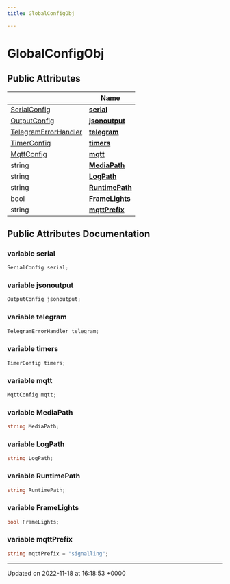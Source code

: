 ```yaml
---
title: GlobalConfigObj

---
```


# GlobalConfigObj





## Public Attributes

|                | Name           |
| -------------- | -------------- |
| [SerialConfig](/SignallingSystem-doc/mainsystem/Classes/classSerialConfig/) | **[serial](/SignallingSystem-doc/mainsystem/Classes/classGlobalConfigObj/#variable-serial)**  |
| [OutputConfig](/SignallingSystem-doc/mainsystem/Classes/classOutputConfig/) | **[jsonoutput](/SignallingSystem-doc/mainsystem/Classes/classGlobalConfigObj/#variable-jsonoutput)**  |
| [TelegramErrorHandler](/SignallingSystem-doc/mainsystem/Classes/classTelegramErrorHandler/) | **[telegram](/SignallingSystem-doc/mainsystem/Classes/classGlobalConfigObj/#variable-telegram)**  |
| [TimerConfig](/SignallingSystem-doc/mainsystem/Classes/classTimerConfig/) | **[timers](/SignallingSystem-doc/mainsystem/Classes/classGlobalConfigObj/#variable-timers)**  |
| [MqttConfig](/SignallingSystem-doc/mainsystem/Classes/classMqttConfig/) | **[mqtt](/SignallingSystem-doc/mainsystem/Classes/classGlobalConfigObj/#variable-mqtt)**  |
| string | **[MediaPath](/SignallingSystem-doc/mainsystem/Classes/classGlobalConfigObj/#variable-mediapath)**  |
| string | **[LogPath](/SignallingSystem-doc/mainsystem/Classes/classGlobalConfigObj/#variable-logpath)**  |
| string | **[RuntimePath](/SignallingSystem-doc/mainsystem/Classes/classGlobalConfigObj/#variable-runtimepath)**  |
| bool | **[FrameLights](/SignallingSystem-doc/mainsystem/Classes/classGlobalConfigObj/#variable-framelights)**  |
| string | **[mqttPrefix](/SignallingSystem-doc/mainsystem/Classes/classGlobalConfigObj/#variable-mqttprefix)**  |

## Public Attributes Documentation

### variable serial

```csharp
SerialConfig serial;
```


### variable jsonoutput

```csharp
OutputConfig jsonoutput;
```


### variable telegram

```csharp
TelegramErrorHandler telegram;
```


### variable timers

```csharp
TimerConfig timers;
```


### variable mqtt

```csharp
MqttConfig mqtt;
```


### variable MediaPath

```csharp
string MediaPath;
```


### variable LogPath

```csharp
string LogPath;
```


### variable RuntimePath

```csharp
string RuntimePath;
```


### variable FrameLights

```csharp
bool FrameLights;
```


### variable mqttPrefix

```csharp
string mqttPrefix = "signalling";
```


-------------------------------

Updated on 2022-11-18 at 16:18:53 +0000